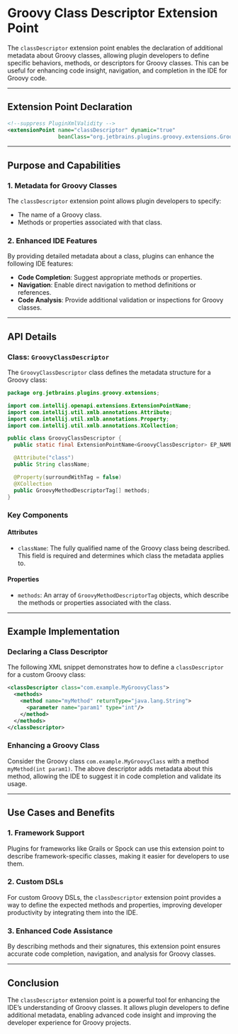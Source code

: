 # Groovy Class Descriptor Extension Point

The `classDescriptor` extension point enables the declaration of additional metadata about Groovy classes, allowing plugin developers to define specific behaviors, methods, or descriptors for Groovy classes. This can be useful for enhancing code insight, navigation, and completion in the IDE for Groovy code.

---

## Extension Point Declaration

```xml
<!--suppress PluginXmlValidity -->
<extensionPoint name="classDescriptor" dynamic="true"
                beanClass="org.jetbrains.plugins.groovy.extensions.GroovyClassDescriptor"/>
```

---

## Purpose and Capabilities

### **1. Metadata for Groovy Classes**
The `classDescriptor` extension point allows plugin developers to specify:
- The name of a Groovy class.
- Methods or properties associated with that class.

### **2. Enhanced IDE Features**
By providing detailed metadata about a class, plugins can enhance the following IDE features:
- **Code Completion**: Suggest appropriate methods or properties.
- **Navigation**: Enable direct navigation to method definitions or references.
- **Code Analysis**: Provide additional validation or inspections for Groovy classes.

---

## API Details

### **Class: `GroovyClassDescriptor`**
The `GroovyClassDescriptor` class defines the metadata structure for a Groovy class:

```java
package org.jetbrains.plugins.groovy.extensions;

import com.intellij.openapi.extensions.ExtensionPointName;
import com.intellij.util.xmlb.annotations.Attribute;
import com.intellij.util.xmlb.annotations.Property;
import com.intellij.util.xmlb.annotations.XCollection;

public class GroovyClassDescriptor {
  public static final ExtensionPointName<GroovyClassDescriptor> EP_NAME = new ExtensionPointName<>("org.intellij.groovy.classDescriptor");

  @Attribute("class")
  public String className;

  @Property(surroundWithTag = false)
  @XCollection
  public GroovyMethodDescriptorTag[] methods;
}
```

### Key Components

#### **Attributes**
- `className`: The fully qualified name of the Groovy class being described. This field is required and determines which class the metadata applies to.

#### **Properties**
- `methods`: An array of `GroovyMethodDescriptorTag` objects, which describe the methods or properties associated with the class.

---

## Example Implementation

### **Declaring a Class Descriptor**
The following XML snippet demonstrates how to define a `classDescriptor` for a custom Groovy class:

```xml
<classDescriptor class="com.example.MyGroovyClass">
  <methods>
    <method name="myMethod" returnType="java.lang.String">
      <parameter name="param1" type="int"/>
    </method>
  </methods>
</classDescriptor>
```

### **Enhancing a Groovy Class**
Consider the Groovy class `com.example.MyGroovyClass` with a method `myMethod(int param1)`. The above descriptor adds metadata about this method, allowing the IDE to suggest it in code completion and validate its usage.

---

## Use Cases and Benefits

### **1. Framework Support**
Plugins for frameworks like Grails or Spock can use this extension point to describe framework-specific classes, making it easier for developers to use them.

### **2. Custom DSLs**
For custom Groovy DSLs, the `classDescriptor` extension point provides a way to define the expected methods and properties, improving developer productivity by integrating them into the IDE.

### **3. Enhanced Code Assistance**
By describing methods and their signatures, this extension point ensures accurate code completion, navigation, and analysis for Groovy classes.

---

## Conclusion
The `classDescriptor` extension point is a powerful tool for enhancing the IDE’s understanding of Groovy classes. It allows plugin developers to define additional metadata, enabling advanced code insight and improving the developer experience for Groovy projects.

